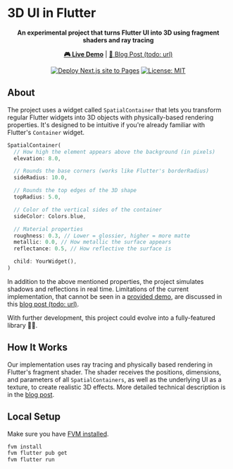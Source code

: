 # 3D UI in Flutter

<p align='center'><b>An experimental project that turns Flutter UI into 3D using fragment shaders and ray tracing</b></p>


<p align='center'>
<a href="https://netglade.github.io/flutter_3d_ui/"><b>🎮 Live Demo</b></a> |
<a href="https://www.netglade.cz/en/blog/bringing-mcps-to-the-cloud-how-we-won-the-e2b-hackathon">📝 Blog Post (todo: url)</a>
</p>

<div align='center'>
  
[![Deploy Next.js site to Pages](https://github.com/netglade/flutter_3d_ui/actions/workflows/deploy.yml/badge.svg)](https://github.com/netglade/flutter_3d_ui/actions/workflows/deploy.yml)
[![License: MIT](https://img.shields.io/badge/License-MIT-blue.svg)](https://opensource.org/licenses/MIT)

</div>


## About

The project uses a widget called `SpatialContainer` that lets you transform regular Flutter widgets into 3D objects with physically-based rendering properties. It's designed to be intuitive if you're already familiar with Flutter's `Container` widget.

```dart
SpatialContainer(
  // How high the element appears above the background (in pixels)
  elevation: 8.0,

  // Rounds the base corners (works like Flutter's borderRadius)
  sideRadius: 10.0,

  // Rounds the top edges of the 3D shape
  topRadius: 5.0,

  // Color of the vertical sides of the container
  sideColor: Colors.blue,

  // Material properties
  roughness: 0.3, // Lower = glossier, higher = more matte
  metallic: 0.0, // How metallic the surface appears
  reflectance: 0.5, // How reflective the surface is

  child: YourWidget(),
)

```

In addition to the above mentioned properties, the project simulates shadows and reflections in real time. Limitations of the current implementation, that cannot be seen in a [provided demo](https://netglade.github.io/flutter_3d_ui), are discussed in this [blog post (todo: url)](https://www.netglade.cz/en/blog/bringing-mcps-to-the-cloud-how-we-won-the-e2b-hackathon).

With further development, this project could evolve into a fully-featured library 🙏🤞.


## How It Works

Our implementation uses ray tracing and physically based rendering in Flutter's fragment shader. The shader receives the positions, dimensions, and parameters of all `SpatialContainers`, as well as the underlying UI as a texture, to create realistic 3D effects. More detailed technical description is in the [blog post](https://www.netglade.cz/en/blog/bringing-mcps-to-the-cloud-how-we-won-the-e2b-hackathon).


## Local Setup

Make sure you have [FVM installed](https://fvm.app/documentation/getting-started/installation).

```bash
fvm install
fvm flutter pub get
fvm flutter run
```

